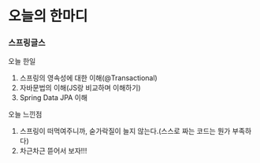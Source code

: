 # 오늘의 한마디
### 스프링글스

오늘 한일
1. 스프링의 영속성에 대한 이해(@Transactional)
2. 자바문법의 이해(JS랑 비교하며 이해하기)
3. Spring Data JPA 이해

오늘 느낀점
1. 스프링이 떠먹여주니까, 숟가락질이 늘지 않는다.(스스로 짜는 코드는 뭔가 부족하다)
2. 차근차근 뜯어서 보자!!!

